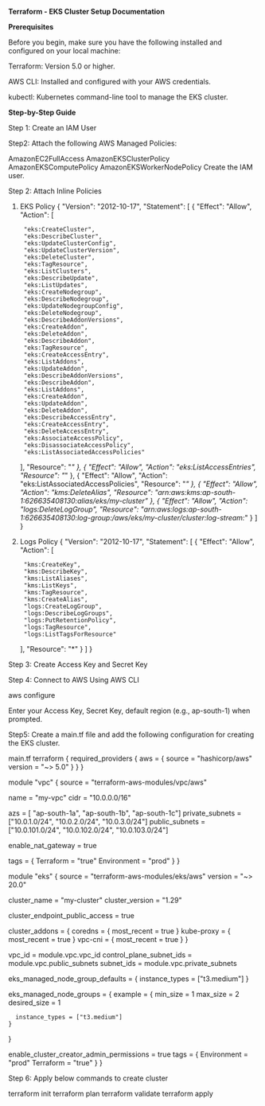 **Terraform - EKS Cluster Setup Documentation**

**Prerequisites**

Before you begin, make sure you have the following installed and configured on your local machine:

Terraform: Version 5.0 or higher.

AWS CLI: Installed and configured with your AWS credentials.

kubectl: Kubernetes command-line tool to manage the EKS cluster.


**Step-by-Step Guide**

Step 1: Create an IAM User

Step2: Attach the following AWS Managed Policies:


AmazonEC2FullAccess
AmazonEKSClusterPolicy
AmazonEKSComputePolicy
AmazonEKSWorkerNodePolicy
Create the IAM user.

Step 2: Attach Inline Policies

1. EKS Policy
{
  "Version": "2012-10-17",
  "Statement": [
    {
      "Effect": "Allow",
      "Action": [
      
        "eks:CreateCluster",
        "eks:DescribeCluster",
        "eks:UpdateClusterConfig",
        "eks:UpdateClusterVersion",
        "eks:DeleteCluster",
        "eks:TagResource",
        "eks:ListClusters",
        "eks:DescribeUpdate",
        "eks:ListUpdates",
        "eks:CreateNodegroup",
        "eks:DescribeNodegroup",
        "eks:UpdateNodegroupConfig",
        "eks:DeleteNodegroup",
        "eks:DescribeAddonVersions",
        "eks:CreateAddon",
        "eks:DeleteAddon",
        "eks:DescribeAddon",
        "eks:TagResource",
        "eks:CreateAccessEntry",
        "eks:ListAddons",
        "eks:UpdateAddon",
        "eks:DescribeAddonVersions",
        "eks:DescribeAddon",
        "eks:ListAddons",
        "eks:CreateAddon",
        "eks:UpdateAddon",
        "eks:DeleteAddon",
        "eks:DescribeAccessEntry",
        "eks:CreateAccessEntry",
        "eks:DeleteAccessEntry",
        "eks:AssociateAccessPolicy",
        "eks:DisassociateAccessPolicy",
        "eks:ListAssociatedAccessPolicies"
      ],
      "Resource": "*"
    },
    {
      "Effect": "Allow",
      "Action": "eks:ListAccessEntries",
      "Resource": "*"
    },
    {
      "Effect": "Allow",
      "Action": "eks:ListAssociatedAccessPolicies",
      "Resource": "*"
    },
    {
      "Effect": "Allow",
      "Action": "kms:DeleteAlias",
      "Resource": "arn:aws:kms:ap-south-1:626635408130:alias/eks/my-cluster"
    },
    {
      "Effect": "Allow",
      "Action": "logs:DeleteLogGroup",
      "Resource": "arn:aws:logs:ap-south-1:626635408130:log-group:/aws/eks/my-cluster/cluster:log-stream:*"
    }
  ]
}

2. Logs Policy
{
  "Version": "2012-10-17",
  "Statement": [
    {
      "Effect": "Allow",
      "Action": [
      
        "kms:CreateKey",
        "kms:DescribeKey",
        "kms:ListAliases",
        "kms:ListKeys",
        "kms:TagResource",
        "kms:CreateAlias",
        "logs:CreateLogGroup",
        "logs:DescribeLogGroups",
        "logs:PutRetentionPolicy",
        "logs:TagResource",
        "logs:ListTagsForResource"
      ],
      "Resource": "*"
    }
  ]
}

Step 3: Create Access Key and Secret Key

Step 4: Connect to AWS Using AWS CLI

aws configure

Enter your Access Key,
Secret Key,
default region (e.g., ap-south-1) when prompted.


Step5: Create a main.tf file and add the following configuration for creating the EKS cluster.

main.tf
terraform {
  required_providers {
    aws = {
      source  = "hashicorp/aws"
      version = "~> 5.0"
    }
  }
}

module "vpc" {
  source = "terraform-aws-modules/vpc/aws"

  name = "my-vpc"
  cidr = "10.0.0.0/16"

  azs             = [ "ap-south-1a", "ap-south-1b", "ap-south-1c"]
  private_subnets = ["10.0.1.0/24", "10.0.2.0/24", "10.0.3.0/24"]
  public_subnets  = ["10.0.101.0/24", "10.0.102.0/24", "10.0.103.0/24"]

  enable_nat_gateway = true

  tags = {
    Terraform   = "true"
    Environment = "prod"
  }
}

module "eks" {
  source  = "terraform-aws-modules/eks/aws"
  version = "~> 20.0"

  cluster_name    = "my-cluster"
  cluster_version = "1.29"

  cluster_endpoint_public_access  = true

  cluster_addons = {
    coredns = {
      most_recent = true
    }
    kube-proxy = {
      most_recent = true
    }
    vpc-cni = {
      most_recent = true
    }
  }

  vpc_id                   = module.vpc.vpc_id
  control_plane_subnet_ids = module.vpc.public_subnets
  subnet_ids               = module.vpc.private_subnets

  eks_managed_node_group_defaults = {
    instance_types = ["t3.medium"]
  }

  eks_managed_node_groups = {
    example = {
      min_size     = 1
      max_size     = 2
      desired_size = 1

      instance_types = ["t3.medium"]
    }
  }

  enable_cluster_creator_admin_permissions = true
  tags = {
    Environment = "prod"
    Terraform   = "true"
  }
}

Step 6: Apply below commands to create cluster


terraform init
terraform plan
terraform validate
terraform apply
